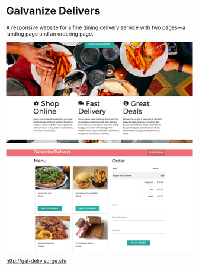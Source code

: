 # Galvanize Delivers

A responsive website for a fine dining delivery service with two pages—a landing page and an ordering page. 

![index.png](img/index.png)

![orders.png](img/orders.png)

http://gal-deliv.surge.sh/
